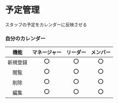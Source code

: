 # 予定管理

スタッフの予定をカレンダーに反映させる

### 自分のカレンダー

|   機能   | マネージャー | リーダー | メンバー |
| :------: | :----------: | :------: | :------: |
| 新規登録 |     ⭕️      |   ⭕️    |   ⭕️    |
|   閲覧   |     ⭕️      |   ⭕️    |   ⭕️    |
|   削除   |     ⭕️      |   ⭕️    |   ⭕️    |
|   編集   |     ⭕️      |   ⭕️    |   ⭕️    |
